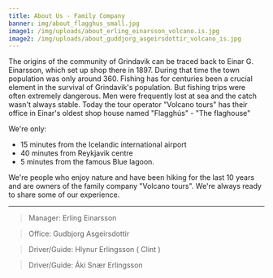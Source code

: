 ```yaml
---
title: About Us - Family Company
banner: img/about_flagghus_small.jpg
image1: /img/uploads/about_erling_einarsson_volcano.is.jpg
image2: /img/uploads/about_guddjorg_asgeirsdottir_volcano_is.jpg
---
```


The origins of the community of Grindavik can be traced back to Einar G. Einarsson, which set up shop there in 1897. During that time the town population was only around 360. Fishing has for centuries been a crucial element in the survival of Grindavik's population. But fishing trips were often extremely dangerous. Men were frequently lost at sea and the catch wasn't always stable.
Today the tour operator "Volcano tours" has their office in Einar's oldest shop house named "Flagghús" - "The flaghouse"

We're only: 

* 15 minutes from the Icelandic international airport
* 40 minutes from Reykjavik centre 
* 5 minutes from the famous Blue lagoon.

We're people who enjoy nature and have been hiking for the last 10 years and are owners of the family company "Volcano tours". We're always ready to share some of our experience.

---

>Manager: Erling Einarsson

>Office: Gudbjorg Asgeirsdottir

>Driver/Guide: Hlynur Erlingsson ( Clint )

>Driver/Guide: Áki Snær Erlingsson
